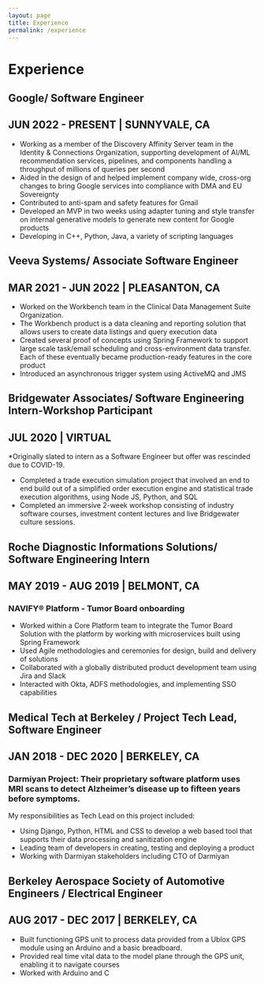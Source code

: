 ```yaml
---
layout: page
title: Experience
permalink: /experience
---
```


# Experience

## **Google/ Software Engineer**
## JUN 2022 - PRESENT | SUNNYVALE, CA
- Working as a member of the Discovery Affinity Server team in the 
Identity & Connections Organization, supporting development of AI/ML 
recommendation services, pipelines, and components handling a throughput 
of millions of queries per second
- Aided in the design of and helped implement company wide, cross-org 
changes to bring Google services into compliance with DMA and EU Sovereignty
- Contributed to anti-spam and safety features for Gmail 
- Developed an MVP in two weeks using adapter tuning and style transfer on 
internal generative models to generate new content for Google products
- Developing in C++, Python, Java, a variety of scripting languages


## **Veeva Systems/ Associate Software Engineer**
## MAR 2021 - JUN 2022 | PLEASANTON, CA
- Worked on the Workbench team in the Clinical Data Management Suite Organization. 
- The Workbench product is a data cleaning and reporting solution that allows users to 
create data listings and query execution data
- Created several proof of concepts using Spring Framework to support large scale 
task/email scheduling and cross-environment data transfer. Each of these eventually became 
production-ready features in the core product
- Introduced an asynchronous trigger system using ActiveMQ and JMS


## **Bridgewater Associates/ Software Engineering Intern-Workshop Participant**
## JUL 2020 | VIRTUAL
*Originally slated to intern as a Software Engineer but offer was rescinded due to COVID-19.
- Completed a trade execution simulation project that involved an end to end build out of
a simplified order execution engine and statistical trade execution algorithms, using
Node JS, Python, and SQL
- Completed an immersive 2-week workshop consisting of industry software courses,
investment content lectures and live Bridgewater culture sessions.


## **Roche Diagnostic Informations Solutions/ Software Engineering Intern**
## MAY 2019 - AUG 2019 | BELMONT, CA
### NAVIFY® Platform - Tumor Board onboarding
- Worked within a Core Platform team to integrate the Tumor Board Solution with the
platform by working with microservices built using Spring Framework
- Used Agile methodologies and ceremonies for design, build and delivery of solutions
- Collaborated with a globally distributed product development team using Jira and Slack
- Interacted with Okta, ADFS methodologies, and implementing SSO capabilities


## **Medical Tech at Berkeley / Project Tech Lead, Software Engineer**
## JAN 2018 - DEC 2020 | BERKELEY, CA
### Darmiyan Project: Their proprietary software platform uses MRI scans to detect Alzheimer’s disease up to fifteen years before symptoms.
My responsibilities as Tech Lead on this project included:
- Using Django, Python, HTML and CSS to develop a web based tool that supports their
data processing and sanitization engine
- Leading team of developers in creating, testing and deploying a product
- Working with Darmiyan stakeholders including CTO of Darmiyan


## **Berkeley Aerospace Society of Automotive Engineers / Electrical Engineer**
## AUG 2017 - DEC 2017 | BERKELEY, CA
- Built functioning GPS unit to process data provided from a Ublox GPS module using an
Arduino and a basic breadboard.
- Provided real time vital data to the model plane through the GPS unit, enabling it to
navigate courses
- Worked with Arduino and C
